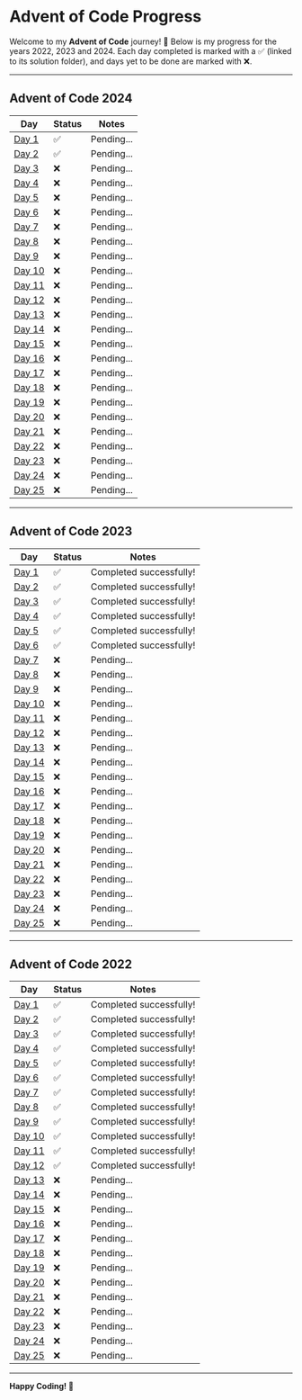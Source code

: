 # Advent of Code Progress

Welcome to my **Advent of Code** journey! 🎄 Below is my progress for the years 2022, 2023 and 2024. Each day completed is marked with a ✅ (linked to its solution folder), and days yet to be done are marked with ❌.

---

## Advent of Code 2024

|          Day           |  Status  |          Notes          |
|------------------------|----------|-------------------------|
| [Day 1](./2024/Day01)  | ✅       | Pending...              |
| [Day 2](./2024/Day02)  | ✅       | Pending...              |
| [Day 3](./2024/Day03)  | ❌       | Pending...              |
| [Day 4](./2024/Day04)  | ❌       | Pending...              |
| [Day 5](./2024/Day05)  | ❌       | Pending...              |
| [Day 6](./2024/Day06)  | ❌       | Pending...              |
| [Day 7](./2024/Day07)  | ❌       | Pending...              |
| [Day 8](./2024/Day08)  | ❌       | Pending...              |
| [Day 9](./2024/Day09)  | ❌       | Pending...              |
| [Day 10](./2024/Day10) | ❌       | Pending...              |
| [Day 11](./2024/Day11) | ❌       | Pending...              |
| [Day 12](./2024/Day12) | ❌       | Pending...              |
| [Day 13](./2024/Day13) | ❌       | Pending...              |
| [Day 14](./2024/Day14) | ❌       | Pending...              |
| [Day 15](./2024/Day15) | ❌       | Pending...              |
| [Day 16](./2024/Day16) | ❌       | Pending...              |
| [Day 17](./2024/Day17) | ❌       | Pending...              |
| [Day 18](./2024/Day18) | ❌       | Pending...              |
| [Day 19](./2024/Day19) | ❌       | Pending...              |
| [Day 20](./2024/Day20) | ❌       | Pending...              |
| [Day 21](./2024/Day21) | ❌       | Pending...              |
| [Day 22](./2024/Day22) | ❌       | Pending...              |
| [Day 23](./2024/Day23) | ❌       | Pending...              |
| [Day 24](./2024/Day24) | ❌       | Pending...              |
| [Day 25](./2024/Day25) | ❌       | Pending...              |

---

## Advent of Code 2023

|          Day           |  Status  |          Notes          |
|------------------------|----------|-------------------------|
| [Day 1](./2023/Day01)  | ✅       | Completed successfully! |
| [Day 2](./2023/Day02)  | ✅       | Completed successfully! |
| [Day 3](./2023/Day03)  | ✅       | Completed successfully! |
| [Day 4](./2023/Day04)  | ✅       | Completed successfully! |
| [Day 5](./2023/Day05)  | ✅       | Completed successfully! |
| [Day 6](./2023/Day06)  | ✅       | Completed successfully! |
| [Day 7](./2023/Day07)  | ❌       | Pending...              |
| [Day 8](./2023/Day08)  | ❌       | Pending...              |
| [Day 9](./2023/Day09)  | ❌       | Pending...              |
| [Day 10](./2023/Day10) | ❌       | Pending...              |
| [Day 11](./2023/Day11) | ❌       | Pending...              |
| [Day 12](./2023/Day12) | ❌       | Pending...              |
| [Day 13](./2023/Day13) | ❌       | Pending...              |
| [Day 14](./2023/Day14) | ❌       | Pending...              |
| [Day 15](./2023/Day15) | ❌       | Pending...              |
| [Day 16](./2023/Day16) | ❌       | Pending...              |
| [Day 17](./2023/Day17) | ❌       | Pending...              |
| [Day 18](./2023/Day18) | ❌       | Pending...              |
| [Day 19](./2023/Day19) | ❌       | Pending...              |
| [Day 20](./2023/Day20) | ❌       | Pending...              |
| [Day 21](./2023/Day21) | ❌       | Pending...              |
| [Day 22](./2023/Day22) | ❌       | Pending...              |
| [Day 23](./2023/Day23) | ❌       | Pending...              |
| [Day 24](./2023/Day24) | ❌       | Pending...              |
| [Day 25](./2023/Day25) | ❌       | Pending...              |

---

## Advent of Code 2022

|          Day           |  Status  |          Notes          |
|------------------------|----------|-------------------------|
| [Day 1](./2022/Day01)  | ✅       | Completed successfully! |
| [Day 2](./2022/Day02)  | ✅       | Completed successfully! |
| [Day 3](./2022/Day03)  | ✅       | Completed successfully! |
| [Day 4](./2022/Day04)  | ✅       | Completed successfully! |
| [Day 5](./2022/Day05)  | ✅       | Completed successfully! |
| [Day 6](./2022/Day06)  | ✅       | Completed successfully! |
| [Day 7](./2022/Day07)  | ✅       | Completed successfully! |
| [Day 8](./2022/Day08)  | ✅       | Completed successfully! |
| [Day 9](./2022/Day09)  | ✅       | Completed successfully! |
| [Day 10](./2022/Day10) | ✅       | Completed successfully! |
| [Day 11](./2022/Day11) | ✅       | Completed successfully! |
| [Day 12](./2022/Day12) | ✅       | Completed successfully! |
| [Day 13](./2022/Day13) | ❌       | Pending...              |
| [Day 14](./2022/Day14) | ❌       | Pending...              |
| [Day 15](./2022/Day15) | ❌       | Pending...              |
| [Day 16](./2022/Day16) | ❌       | Pending...              |
| [Day 17](./2022/Day17) | ❌       | Pending...              |
| [Day 18](./2022/Day18) | ❌       | Pending...              |
| [Day 19](./2022/Day19) | ❌       | Pending...              |
| [Day 20](./2022/Day20) | ❌       | Pending...              |
| [Day 21](./2022/Day21) | ❌       | Pending...              |
| [Day 22](./2022/Day22) | ❌       | Pending...              |
| [Day 23](./2022/Day23) | ❌       | Pending...              |
| [Day 24](./2022/Day24) | ❌       | Pending...              |
| [Day 25](./2022/Day25) | ❌       | Pending...              |

---

**Happy Coding! 🎅**

